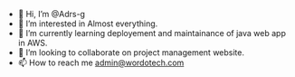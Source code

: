 - 👋 Hi, I’m @Adrs-g
- 👀 I’m interested in Almost everything.
- 🌱 I’m currently learning deployement and maintainance of java web app in AWS.
- 💞️ I’m looking to collaborate on project management website.
- 📫 How to reach me admin@wordotech.com


